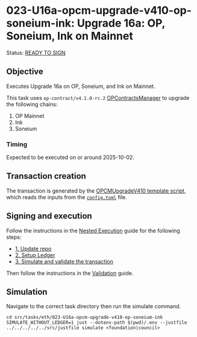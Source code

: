 # 023-U16a-opcm-upgrade-v410-op-soneium-ink: Upgrade 16a: OP, Soneium, Ink on Mainnet

Status: [READY TO SIGN]()

## Objective

Executes Upgrade 16a on OP, Soneium, and Ink on Mainnet.

This task uses `op-contract/v4.1.0-rc.2` [OPContractsManager](https://github.com/ethereum-optimism/optimism/blob/op-contracts/v4.1.0-rc.2/packages/contracts-bedrock/src/L1/OPContractsManager.sol) to upgrade the following chains:

1. OP Mainnet
2. Ink
3. Soneium

### Timing

Expected to be executed on or around 2025-10-02.

## Transaction creation

The transaction is generated by the [OPCMUpgradeV410 template script](../../../template/OPCMUpgradeV410.sol),
which reads the inputs from the [`config.toml`](./config.toml) file.

## Signing and execution

Follow the instructions in the [Nested Execution](../../../NESTED.md) guide for the following steps:

- [1. Update repo](../../../NESTED.md#1-update-repo)
- [2. Setup Ledger](../../../NESTED.md#2-setup-ledger)
- [3. Simulate and validate the transaction](../../../NESTED.md#3-simulate-and-validate-the-transaction)

Then follow the instructions in the [Validation](./VALIDATION.md) guide.

## Simulation

Navigate to the correct task directory then run the simulate command.

```
cd src/tasks/eth/023-U16a-opcm-upgrade-v410-op-soneium-ink
SIMULATE_WITHOUT_LEDGER=1 just --dotenv-path $(pwd)/.env --justfile ../../../../../src/justfile simulate <foundation|council>
```
